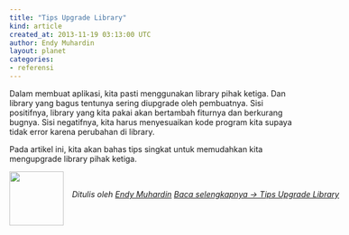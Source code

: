 ```yaml
---
title: "Tips Upgrade Library"
kind: article
created_at: 2013-11-19 03:13:00 UTC
author: Endy Muhardin
layout: planet
categories:
- referensi
---
```

<p>Dalam membuat aplikasi, kita pasti menggunakan library pihak ketiga. Dan library yang bagus tentunya sering diupgrade oleh pembuatnya. Sisi positifnya, library yang kita pakai akan bertambah fiturnya dan berkurang bugnya. Sisi negatifnya, kita harus menyesuaikan kode program kita supaya tidak error karena perubahan di library.</p>

<p>Pada artikel ini, kita akan bahas tips singkat untuk memudahkan kita mengupgrade library pihak ketiga.</p>


<div class="author">
  <img src="http://www.gravatar.com/avatar/31694bbf42349c6b6adfe893bb1e19d8.png" style="width: 96px; height: 96;">
  <span style="position: absolute; padding: 32px 15px;">
    <i>Ditulis oleh <a href="http://about.me/endy.muhardin">Endy Muhardin</a> 
    <a class="more-link" href="http://software.endy.muhardin.com/aplikasi/tips-upgrade-library/">Baca selengkapnya &rarr; Tips Upgrade Library</a></i>
  </span>
</div>
